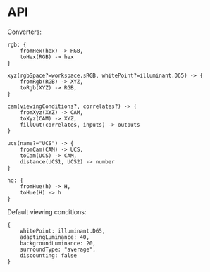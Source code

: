 # API

Converters:

	rgb: {
		fromHex(hex) -> RGB,
		toHex(RGB) -> hex
	}

	xyz(rgbSpace?=workspace.sRGB, whitePoint?=illuminant.D65) -> {
		fromRgb(RGB) -> XYZ,
		toRgb(XYZ) -> RGB,
	}

	cam(viewingConditions?, correlates?) -> {
		fromXyz(XYZ) -> CAM,
		toXyz(CAM) -> XYZ,
		fillOut(correlates, inputs) -> outputs
	}

	ucs(name?="UCS") -> {
		fromCam(CAM) -> UCS,
		toCam(UCS) -> CAM,
		distance(UCS1, UCS2) -> number
	}

	hq: {
		fromHue(h) -> H,
		toHue(H) -> h
	}

Default viewing conditions:

	{
		whitePoint: illuminant.D65,
		adaptingLuminance: 40,
		backgroundLuminance: 20,
		surroundType: "average",
		discounting: false
	}
